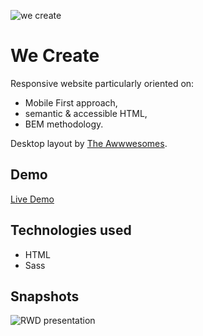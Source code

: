 ![we create](https://user-images.githubusercontent.com/33831675/78376314-6c5d7b80-75ce-11ea-96c6-89b0d1691cc7.png "we create")

# We Create

Responsive website particularly oriented on:

* Mobile First approach,
* semantic & accessible HTML,
* BEM methodology.

Desktop layout by [The Awwwesomes](https://theawwwesomes.org/ "The Awwwesomes").

## Demo

[Live Demo](https://filippietruszynski.github.io/we-create/ "Live Demo")

## Technologies used

* HTML
* Sass

## Snapshots

![RWD presentation](https://user-images.githubusercontent.com/33831675/78786546-37c03a00-79a9-11ea-8b3f-fbce20574de2.gif "RWD presentation")
